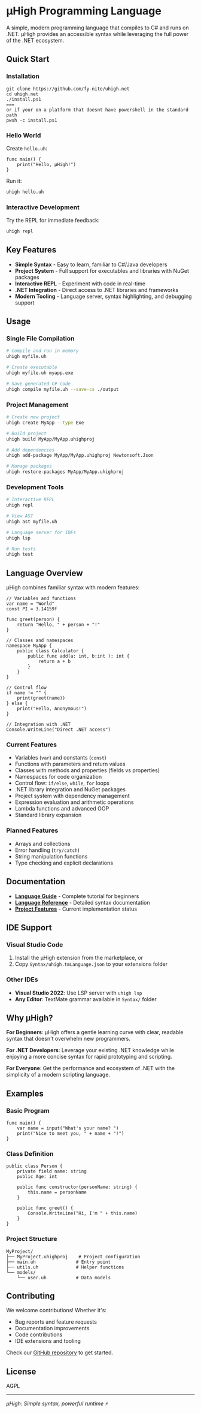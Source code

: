 # μHigh Programming Language

A simple, modern programming language that compiles to C# and runs on .NET. μHigh provides an accessible syntax while leveraging the full power of the .NET ecosystem.

## Quick Start

### Installation

```
git clone https://github.com/fy-nite/uhigh.net
cd uhigh.net
./install.ps1
===
or if your on a platform that doesnt have powershell in the standard path
pwsh -c install.ps1
```

### Hello World

Create `hello.uh`:
```uhigh
func main() {
    print("Hello, μHigh!")
}
```

Run it:
```bash
uhigh hello.uh
```

### Interactive Development

Try the REPL for immediate feedback:
```bash
uhigh repl
```

## Key Features

- **Simple Syntax** - Easy to learn, familiar to C#/Java developers
- **Project System** - Full support for executables and libraries with NuGet packages
- **Interactive REPL** - Experiment with code in real-time
- **.NET Integration** - Direct access to .NET libraries and frameworks
- **Modern Tooling** - Language server, syntax highlighting, and debugging support

## Usage

### Single File Compilation
```bash
# Compile and run in memory
uhigh myfile.uh

# Create executable
uhigh myfile.uh myapp.exe

# Save generated C# code
uhigh compile myfile.uh --save-cs ./output
```

### Project Management
```bash
# Create new project
uhigh create MyApp --type Exe

# Build project
uhigh build MyApp/MyApp.uhighproj

# Add dependencies
uhigh add-package MyApp/MyApp.uhighproj Newtonsoft.Json

# Manage packages
uhigh restore-packages MyApp/MyApp.uhighproj
```

### Development Tools
```bash
# Interactive REPL
uhigh repl

# View AST
uhigh ast myfile.uh

# Language server for IDEs
uhigh lsp

# Run tests
uhigh test
```

## Language Overview

μHigh combines familiar syntax with modern features:

```uhigh
// Variables and functions
var name = "World"
const PI = 3.14159f

func greet(person) {
    return "Hello, " + person + "!"
}

// Classes and namespaces
namespace MyApp {
    public class Calculator {
        public func add(a: int, b:int ): int {
            return a + b
        }
    }
}

// Control flow
if name != "" {
    print(greet(name))
} else {
    print("Hello, Anonymous!")
}

// Integration with .NET
Console.WriteLine("Direct .NET access")
```

### Current Features

- Variables (`var`) and constants (`const`)
- Functions with parameters and return values
- Classes with methods and properties (fields vs properties)
- Namespaces for code organization
- Control flow: `if/else`, `while`, `for` loops
- .NET library integration and NuGet packages
- Project system with dependency management
- Expression evaluation and arithmetic operations
- Lambda functions and advanced OOP
- Standard library expansion

### Planned Features

- Arrays and collections
- Error handling (`try/catch`)
- String manipulation functions
- Type checking and explicit declarations



## Documentation

- **[Language Guide](docs/learn-uhigh.md)** - Complete tutorial for beginners
- **[Language Reference](LANGUAGE.md)** - Detailed syntax documentation
- **[Project Features](features/README.md)** - Current implementation status

## IDE Support

### Visual Studio Code
1. Install the μHigh extension from the marketplace, or
2. Copy `Syntax/uhigh.tmLanguage.json` to your extensions folder

### Other IDEs
- **Visual Studio 2022**: Use LSP server with `uhigh lsp`
- **Any Editor**: TextMate grammar available in `Syntax/` folder

## Why μHigh?

**For Beginners**: μHigh offers a gentle learning curve with clear, readable syntax that doesn't overwhelm new programmers.

**For .NET Developers**: Leverage your existing .NET knowledge while enjoying a more concise syntax for rapid prototyping and scripting.

**For Everyone**: Get the performance and ecosystem of .NET with the simplicity of a modern scripting language.

## Examples

### Basic Program
```uhigh
func main() {
    var name = input("What's your name? ")
    print("Nice to meet you, " + name + "!")
}
```

### Class Definition
```uhigh
public class Person {
    private field name: string
    public Age: int
    
    public func constructor(personName: string) {
        this.name = personName
    }
    
    public func greet() {
        Console.WriteLine("Hi, I'm " + this.name)
    }
}
```

### Project Structure
```
MyProject/
├── MyProject.uhighproj    # Project configuration
├── main.uh               # Entry point
├── utils.uh              # Helper functions
└── models/
    └── user.uh           # Data models
```

## Contributing

We welcome contributions! Whether it's:
- Bug reports and feature requests
- Documentation improvements
- Code contributions
- IDE extensions and tooling

Check our [GitHub repository](https://github.com/fy-nite/uhigh.net) to get started.

## License

AGPL

---

*μHigh: Simple syntax, powerful runtime* ⚡
